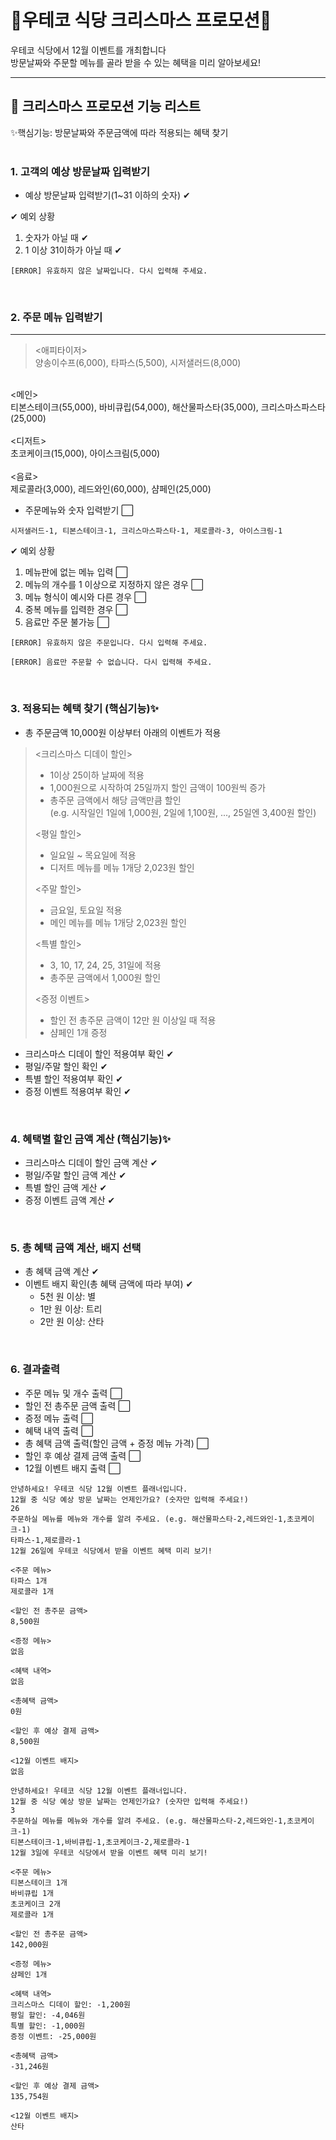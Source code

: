 🎄우테코 식당 크리스마스 프로모션🎄
===
우테코 식당에서 12월 이벤트를 개최합니다<br>
방문날짜와 주문할 메뉴를 골라 받을 수 있는 혜택을 미리 알아보세요!<br>

- - -

🚀 크리스마스 프로모션 기능 리스트
---

✨핵심기능: 방문날짜와 주문금액에 따라 적용되는 혜택 찾기<br>
<br>
### 1. 고객의 예상 방문날짜 입력받기
- 예상 방문날짜 입력받기(1~31 이하의 숫자) ✔

✔ 예외 상황
1. 숫자가 아닐 때 ✔
2. 1 이상 31이하가 아닐 때 ✔
```
[ERROR] 유효하지 않은 날짜입니다. 다시 입력해 주세요.
```

<br>

### 2. 주문 메뉴 입력받기
- - -
><애피타이저> <br>
양송이수프(6,000), 타파스(5,500), 시저샐러드(8,000)<br>
<br>
<메인><br>
티본스테이크(55,000), 바비큐립(54,000), 해산물파스타(35,000), 크리스마스파스타(25,000)<br>
<br>
<디저트><br>
초코케이크(15,000), 아이스크림(5,000)<br>
<br>
<음료><br>
제로콜라(3,000), 레드와인(60,000), 샴페인(25,000)<br>


- 주문메뉴와 숫자 입력받기 ⬜
```
시저샐러드-1, 티본스테이크-1, 크리스마스파스타-1, 제로콜라-3, 아이스크림-1
```

✔ 예외 상황 
1. 메뉴판에 없는 메뉴 입력 ⬜
2. 메뉴의 개수를 1 이상으로 지정하지 않은 경우 ⬜
3. 메뉴 형식이 예시와 다른 경우 ⬜
4. 중복 메뉴를 입력한 경우 ⬜
5. 음료만 주문 불가능 ⬜

```
[ERROR] 유효하지 않은 주문입니다. 다시 입력해 주세요.
```
```
[ERROR] 음료만 주문할 수 없습니다. 다시 입력해 주세요.
```
<br>

### 3. 적용되는 혜택 찾기 (핵심기능)✨

- 총 주문금액 10,000원 이상부터 아래의 이벤트가 적용

><크리스마스 디데이 할인>
>- 1이상 25이하 날짜에 적용
>- 1,000원으로 시작하여 25일까지 할인 금액이 100원씩 증가
>- 총주문 금액에서 해당 금액만큼 할인<br>
  (e.g. 시작일인 1일에 1,000원, 2일에 1,100원, ..., 25일엔 3,400원 할인)
>
><평일 할인>
>- 일요일 ~ 목요일에 적용
>- 디저트 메뉴를 메뉴 1개당 2,023원 할인
>
><주말 할인>
>- 금요일, 토요일 적용
>- 메인 메뉴를 메뉴 1개당 2,023원 할인
>
><특별 할인>
>- 3, 10, 17, 24, 25, 31일에 적용
>- 총주문 금액에서 1,000원 할인
>
><증정 이벤트>
>- 할인 전 총주문 금액이 12만 원 이상일 때 적용
>- 샴페인 1개 증정

- 크리스마스 디데이 할인 적용여부 확인 ✔
- 평일/주말 할인 확인 ✔
- 특별 할인 적용여부 확인 ✔
- 증정 이벤트 적용여부 확인 ✔
  
<br>

### 4. 혜택별 할인 금액 계산 (핵심기능)✨
- 크리스마스 디데이 할인 금액 계산 ✔
- 평일/주말 할인 금액 계산 ✔
- 특별 할인 금액 게산 ✔
- 증정 이벤트 금액 계산 ✔

<br>

### 5. 총 혜택 금액 계산, 배지 선택
- 총 혜택 금액 계산 ✔
- 이벤트 배지 확인(총 혜택 금액에 따라 부여) ✔
  - 5천 원 이상: 별
  - 1만 원 이상: 트리
  - 2만 원 이상: 산타

<br>

### 6. 결과출력
- 주문 메뉴 및 개수 출력 ⬜
- 할인 전 총주문 금액 출력 ⬜
- 증정 메뉴 출력 ⬜
- 혜택 내역 출력 ⬜
- 총 혜택 금액 출력(할인 금액 + 증정 메뉴 가격) ⬜
- 할인 후 예상 결제 금액 출력 ⬜
- 12월 이벤트 배지 출력 ⬜

```
안녕하세요! 우테코 식당 12월 이벤트 플래너입니다.
12월 중 식당 예상 방문 날짜는 언제인가요? (숫자만 입력해 주세요!)
26 
주문하실 메뉴를 메뉴와 개수를 알려 주세요. (e.g. 해산물파스타-2,레드와인-1,초코케이크-1)
타파스-1,제로콜라-1 
12월 26일에 우테코 식당에서 받을 이벤트 혜택 미리 보기!
 
<주문 메뉴>
타파스 1개
제로콜라 1개

<할인 전 총주문 금액>
8,500원
 
<증정 메뉴>
없음
 
<혜택 내역>
없음
 
<총혜택 금액>
0원
 
<할인 후 예상 결제 금액>
8,500원
 
<12월 이벤트 배지>
없음
```

```
안녕하세요! 우테코 식당 12월 이벤트 플래너입니다.
12월 중 식당 예상 방문 날짜는 언제인가요? (숫자만 입력해 주세요!)
3
주문하실 메뉴를 메뉴와 개수를 알려 주세요. (e.g. 해산물파스타-2,레드와인-1,초코케이크-1)
티본스테이크-1,바비큐립-1,초코케이크-2,제로콜라-1
12월 3일에 우테코 식당에서 받을 이벤트 혜택 미리 보기!
 
<주문 메뉴>
티본스테이크 1개
바비큐립 1개
초코케이크 2개
제로콜라 1개
 
<할인 전 총주문 금액>
142,000원
 
<증정 메뉴>
샴페인 1개
 
<혜택 내역>
크리스마스 디데이 할인: -1,200원
평일 할인: -4,046원
특별 할인: -1,000원
증정 이벤트: -25,000원
 
<총혜택 금액>
-31,246원
 
<할인 후 예상 결제 금액>
135,754원
 
<12월 이벤트 배지>
산타
```